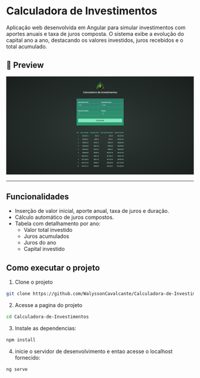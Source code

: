 # Calculadora de Investimentos

Aplicação web desenvolvida em Angular para simular investimentos com aportes anuais e taxa de juros composta. O sistema exibe a evolução do capital ano a ano, destacando os valores investidos, juros recebidos e o total acumulado.

## 📸 Preview

![Calculadora Screenshot](Screenshot.png)

---

## Funcionalidades

- Inserção de valor inicial, aporte anual, taxa de juros e duração.
- Cálculo automático de juros compostos.
- Tabela com detalhamento por ano:
  - Valor total investido
  - Juros acumulados
  - Juros do ano
  - Capital investido

## Como executar o projeto

1. Clone o projeto

```bash
git clone https://github.com/WalyssonCavalcante/Calculadora-de-Investimentos.git
```

2. Acesse a pagina do projeto

```bash
cd Calculadora-de-Investimentos
```

3. Instale as dependencias:

```bash
npm install
```

4. inicie o servidor de desenvolvimento e entao acesse o localhost fornecido:

```bash
ng serve
```
